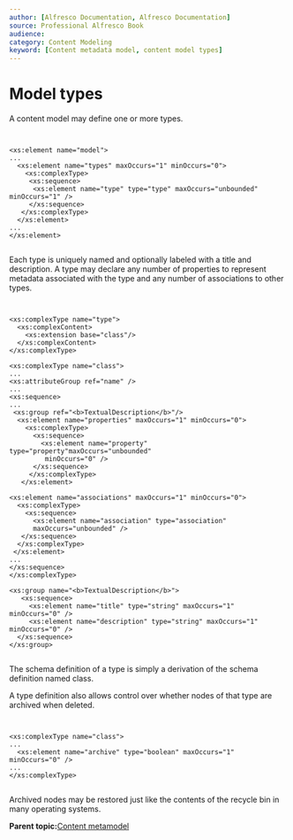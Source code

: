 ```yaml
---
author: [Alfresco Documentation, Alfresco Documentation]
source: Professional Alfresco Book
audience: 
category: Content Modeling
keyword: [Content metadata model, content model types]
---
```


# Model types

A content model may define one or more types.

```

        
<xs:element name="model">
...
  <xs:element name="types" maxOccurs="1" minOccurs="0">
    <xs:complexType>
     <xs:sequence>
      <xs:element name="type" type="type" maxOccurs="unbounded" minOccurs="1" />
     </xs:sequence>
   </xs:complexType>
  </xs:element>
...
</xs:element>


```

Each type is uniquely named and optionally labeled with a title and description. A type may declare any number of properties to represent metadata associated with the type and any number of associations to other types.

```

        
<xs:complexType name="type">
  <xs:complexContent>
    <xs:extension base="class"/>
  </xs:complexContent>
</xs:complexType>

<xs:complexType name="class">
...
<xs:attributeGroup ref="name" />
...
<xs:sequence>
...
 <xs:group ref="<b>TextualDescription</b>"/>
  <xs:element name="properties" maxOccurs="1" minOccurs="0">
    <xs:complexType>
      <xs:sequence>
        <xs:element name="property" type="property"maxOccurs="unbounded"
         minOccurs="0" />
      </xs:sequence>
     </xs:complexType>
   </xs:element>

<xs:element name="associations" maxOccurs="1" minOccurs="0">
  <xs:complexType>
    <xs:sequence>
      <xs:element name="association" type="association"
      maxOccurs="unbounded" />
   </xs:sequence>
  </xs:complexType>
 </xs:element>
...
</xs:sequence>
</xs:complexType>

<xs:group name="<b>TextualDescription</b>">
   <xs:sequence>
     <xs:element name="title" type="string" maxOccurs="1" minOccurs="0" />
     <xs:element name="description" type="string" maxOccurs="1" minOccurs="0" />
  </xs:sequence>
</xs:group>


```

The schema definition of a type is simply a derivation of the schema definition named class.

A type definition also allows control over whether nodes of that type are archived when deleted.

```

        
<xs:complexType name="class">
...
  <xs:element name="archive" type="boolean" maxOccurs="1" minOccurs="0" />
...
</xs:complexType>


```

Archived nodes may be restored just like the contents of the recycle bin in many operating systems.

**Parent topic:**[Content metamodel](../concepts/metadata-model-define.md)

